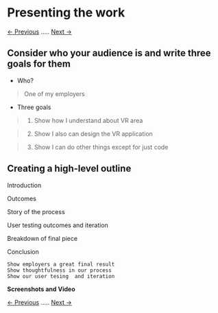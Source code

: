 # Presenting the work
[<- Previous](README-4-6.md) ..... [Next ->](RUBRICS.md)

## Consider who your audience is and write three goals for them

* Who?

> One of my employers

* Three goals

> 1) Show how I understand about VR area

> 2) Show I also can design the VR application

> 3)  Show I can do other things except for just code


## Creating a high-level outline

Introduction

Outcomes

Story of the process

User testing outcomes and iteration

Breakdown of final piece

Conclusion

    Show employers a great final result
    Show thoughtfulness in our process
    Show our user tesing  and iteration


**Screenshots and Video**

[<- Previous](README-4-6.md) ..... [Next ->](RUBRICS.md)
